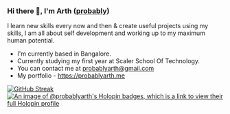 ### Hi there 👋, I'm Arth ([probably](https://linkedin.com/in/probablyarth))
I learn new skills every now and then & create useful projects using my skills, I am all about self development and working up to my maximum human potential.

- I'm currently based in Bangalore.
- Currently studying my first year at Scaler School Of Technology.
- You can contact me at probablyarth@gmail.com
- My portfolio - https://probablyarth.me

[![GitHub Streak](https://streak-stats.demolab.com?user=probablyarth&theme=dark&hide_border=true&background=1B1B1B&stroke=FFFFFF&fire=FFFFFF&ring=FFFFFF&dates=C1C1C1&currStreakLabel=E2E2E2&currStreakNum=FFFFFF)](https://git.io/streak-stats)
[![An image of @probablyarth's Holopin badges, which is a link to view their full Holopin profile](https://holopin.me/probablyarth)](https://holopin.io/@probablyarth)
